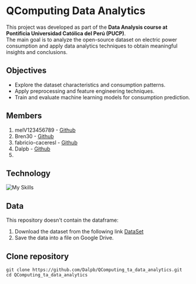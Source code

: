 # QComputing Data Analytics

This project was developed as part of the **Data Analysis course at Pontificia Universidad Católica del Perú (PUCP)**.  
The main goal is to analyze the open-source dataset on electric power consumption and apply data analytics techniques to obtain meaningful insights and conclusions.  

## Objectives
- Explore the dataset characteristics and consumption patterns.
- Apply preprocessing and feature engineering techniques.  
- Train and evaluate machine learning models for consumption prediction.   

## Members
1. melV123456789 - [Github](https://github.com/melV123456789)
2. Bren30 - [Github](https://github.com/Bren30)
3. fabricio-caceresl - [Github](https://github.com/fabricio-caceresl)
4. Dalpb - [Github](https://github.com/Dalpb)
5. 

## Technology

![My Skills](https://go-skill-icons.vercel.app/api/icons?i=py,googlecolab,vscode,numpy,pandas,matplotlib)

## Data
This repository doesn't contain the dataframe:
1. Download the dataset from the following link 
[DataSet](https://data.mendeley.com/datasets/pmycgb2bt7/1)
2. Save the data into a file on Google Drive.

## Clone repository
```
git clone https://github.com/Dalpb/QComputing_ta_data_analytics.git
cd QComputing_ta_data_analytics
```